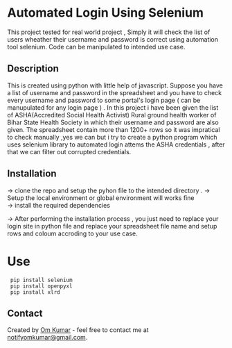 # Automated Login Using Selenium
This project tested for real world project , Simply it will check the list of users wheather their username and password is correct using automation tool selenium. Code can be manipulated to intended use case.

## Description
 This is created using python with little help of javascript. Suppose you have a list of username and password in the spreadsheet and you have to check every username and password to some portal's login page ( can be manupulated for any login page ) . In this project i have been given the list of ASHA(Accredited Social Health Activist) Rural ground health worker of Bihar State Health Society in which their username and password are also given. The spreadsheet contain more than 1200+ rows so it was impratical to check manually ,yes we can but i try to create a python program which uses selenium library to automated login attems the ASHA credentials , after that we can filter out corrupted credentials.

## Installation
   -> clone the repo and setup the pyhon file to the intended directory .
   -> Setup the local environment or global environment will works fine    
   -> install the required dependencies 
   
   ->  After performing the installation process , you just need to replace your login site in python file and replace your spreadsheet file name and setup rows and coloum accroding to your use case.
      
# Use
     pip install selenium
     pip install openpyxl
     pip install xlrd


## Contact
Created by [Om Kumar](https://github.com/om-kumar07) - feel free to contact me at notifyomkumar@gmail.com.
